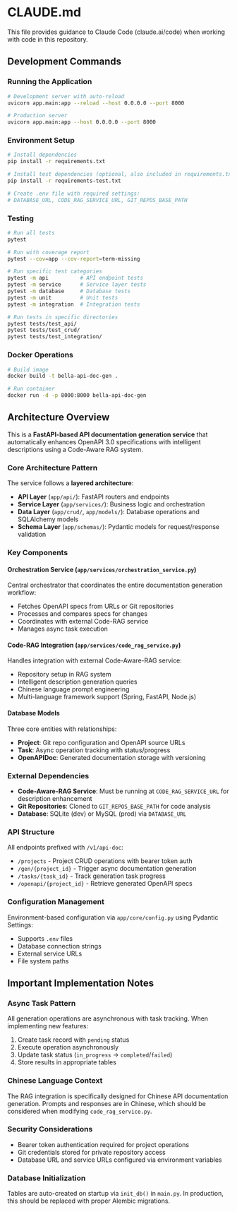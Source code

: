 # CLAUDE.md

This file provides guidance to Claude Code (claude.ai/code) when working with code in this repository.

## Development Commands

### Running the Application
```bash
# Development server with auto-reload
uvicorn app.main:app --reload --host 0.0.0.0 --port 8000

# Production server
uvicorn app.main:app --host 0.0.0.0 --port 8000
```

### Environment Setup
```bash
# Install dependencies
pip install -r requirements.txt

# Install test dependencies (optional, also included in requirements.txt)
pip install -r requirements-test.txt

# Create .env file with required settings:
# DATABASE_URL, CODE_RAG_SERVICE_URL, GIT_REPOS_BASE_PATH
```

### Testing
```bash
# Run all tests
pytest

# Run with coverage report
pytest --cov=app --cov-report=term-missing

# Run specific test categories
pytest -m api          # API endpoint tests
pytest -m service      # Service layer tests
pytest -m database     # Database tests
pytest -m unit         # Unit tests
pytest -m integration  # Integration tests

# Run tests in specific directories
pytest tests/test_api/
pytest tests/test_crud/
pytest tests/test_integration/
```

### Docker Operations
```bash
# Build image
docker build -t bella-api-doc-gen .

# Run container
docker run -d -p 8000:8000 bella-api-doc-gen
```

## Architecture Overview

This is a **FastAPI-based API documentation generation service** that automatically enhances OpenAPI 3.0 specifications with intelligent descriptions using a Code-Aware RAG system.

### Core Architecture Pattern
The service follows a **layered architecture**:
- **API Layer** (`app/api/`): FastAPI routers and endpoints
- **Service Layer** (`app/services/`): Business logic and orchestration
- **Data Layer** (`app/crud/`, `app/models/`): Database operations and SQLAlchemy models
- **Schema Layer** (`app/schemas/`): Pydantic models for request/response validation

### Key Components

#### Orchestration Service (`app/services/orchestration_service.py`)
Central orchestrator that coordinates the entire documentation generation workflow:
- Fetches OpenAPI specs from URLs or Git repositories
- Processes and compares specs for changes
- Coordinates with external Code-RAG service
- Manages async task execution

#### Code-RAG Integration (`app/services/code_rag_service.py`)
Handles integration with external Code-Aware-RAG service:
- Repository setup in RAG system
- Intelligent description generation queries
- Chinese language prompt engineering
- Multi-language framework support (Spring, FastAPI, Node.js)

#### Database Models
Three core entities with relationships:
- **Project**: Git repo configuration and OpenAPI source URLs
- **Task**: Async operation tracking with status/progress
- **OpenAPIDoc**: Generated documentation storage with versioning

### External Dependencies
- **Code-Aware-RAG Service**: Must be running at `CODE_RAG_SERVICE_URL` for description enhancement
- **Git Repositories**: Cloned to `GIT_REPOS_BASE_PATH` for code analysis
- **Database**: SQLite (dev) or MySQL (prod) via `DATABASE_URL`

### API Structure
All endpoints prefixed with `/v1/api-doc`:
- `/projects` - Project CRUD operations with bearer token auth
- `/gen/{project_id}` - Trigger async documentation generation
- `/tasks/{task_id}` - Track generation task progress
- `/openapi/{project_id}` - Retrieve generated OpenAPI specs

### Configuration Management
Environment-based configuration via `app/core/config.py` using Pydantic Settings:
- Supports `.env` files
- Database connection strings
- External service URLs
- File system paths

## Important Implementation Notes

### Async Task Pattern
All generation operations are asynchronous with task tracking. When implementing new features:
1. Create task record with `pending` status
2. Execute operation asynchronously
3. Update task status (`in_progress` → `completed`/`failed`)
4. Store results in appropriate tables

### Chinese Language Context
The RAG integration is specifically designed for Chinese API documentation generation. Prompts and responses are in Chinese, which should be considered when modifying `code_rag_service.py`.

### Security Considerations
- Bearer token authentication required for project operations
- Git credentials stored for private repository access
- Database URL and service URLs configured via environment variables

### Database Initialization
Tables are auto-created on startup via `init_db()` in `main.py`. In production, this should be replaced with proper Alembic migrations.